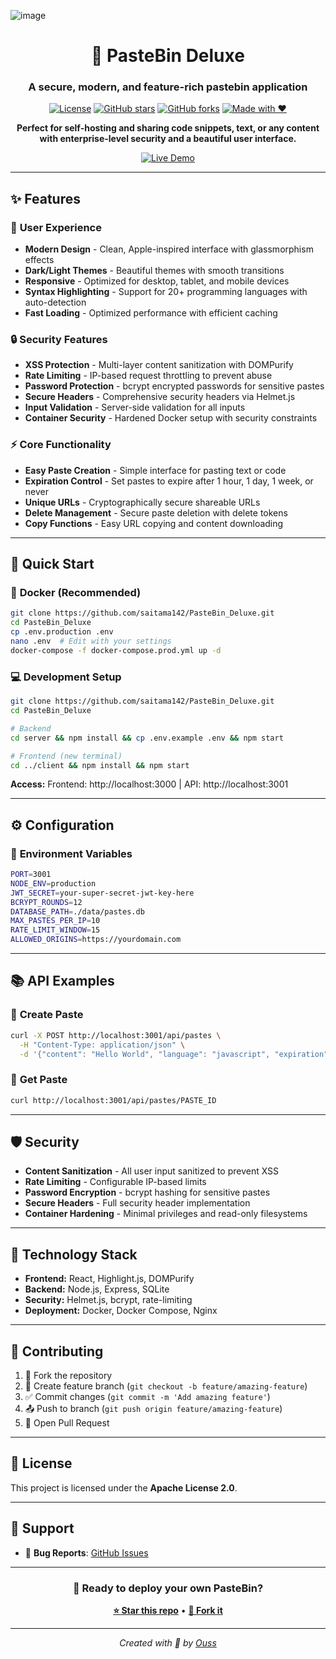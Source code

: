 ![image](https://github.com/user-attachments/assets/10bbdf0b-3580-4403-819d-9272b46a5e87)


<div align="center">

# 🚀 PasteBin Deluxe

### A secure, modern, and feature-rich pastebin application

[![License](https://img.shields.io/badge/License-Apache%202.0-blue.svg)](https://opensource.org/licenses/Apache-2.0)
[![GitHub stars](https://img.shields.io/github/stars/saitama142/PasteBin_Deluxe?style=social)](https://github.com/saitama142/PasteBin_Deluxe/stargazers)
[![GitHub forks](https://img.shields.io/github/forks/saitama142/PasteBin_Deluxe?style=social)](https://github.com/saitama142/PasteBin_Deluxe/network/members)
[![Made with ❤️](https://img.shields.io/badge/Made%20with-❤️-red.svg)](https://github.com/saitama142/PasteBin_Deluxe)

**Perfect for self-hosting and sharing code snippets, text, or any content with enterprise-level security and a beautiful user interface.**

[![Live Demo](https://img.shields.io/badge/Live_Demo-Try_It_Now-blue?style=for-the-badge&logo=vercel)](https://pastebin.bruhphoria.xyz/)


</div>

---

## ✨ Features

### 🎨 **User Experience**
- **Modern Design** - Clean, Apple-inspired interface with glassmorphism effects
- **Dark/Light Themes** - Beautiful themes with smooth transitions
- **Responsive** - Optimized for desktop, tablet, and mobile devices
- **Syntax Highlighting** - Support for 20+ programming languages with auto-detection
- **Fast Loading** - Optimized performance with efficient caching

### 🔒 **Security Features**
- **XSS Protection** - Multi-layer content sanitization with DOMPurify
- **Rate Limiting** - IP-based request throttling to prevent abuse
- **Password Protection** - bcrypt encrypted passwords for sensitive pastes
- **Secure Headers** - Comprehensive security headers via Helmet.js
- **Input Validation** - Server-side validation for all inputs
- **Container Security** - Hardened Docker setup with security constraints

### ⚡ **Core Functionality**
- **Easy Paste Creation** - Simple interface for pasting text or code
- **Expiration Control** - Set pastes to expire after 1 hour, 1 day, 1 week, or never
- **Unique URLs** - Cryptographically secure shareable URLs
- **Delete Management** - Secure paste deletion with delete tokens
- **Copy Functions** - Easy URL copying and content downloading

---

## 🚀 Quick Start

### 🐳 **Docker (Recommended)**

```bash
git clone https://github.com/saitama142/PasteBin_Deluxe.git
cd PasteBin_Deluxe
cp .env.production .env
nano .env  # Edit with your settings
docker-compose -f docker-compose.prod.yml up -d
```

### 💻 **Development Setup**

```bash
git clone https://github.com/saitama142/PasteBin_Deluxe.git
cd PasteBin_Deluxe

# Backend
cd server && npm install && cp .env.example .env && npm start

# Frontend (new terminal)
cd ../client && npm install && npm start
```

**Access:** Frontend: http://localhost:3000 | API: http://localhost:3001

---

## ⚙️ Configuration

### 🔧 **Environment Variables**

```bash
PORT=3001
NODE_ENV=production
JWT_SECRET=your-super-secret-jwt-key-here
BCRYPT_ROUNDS=12
DATABASE_PATH=./data/pastes.db
MAX_PASTES_PER_IP=10
RATE_LIMIT_WINDOW=15
ALLOWED_ORIGINS=https://yourdomain.com
```

---

## 📚 API Examples

### 📝 **Create Paste**
```bash
curl -X POST http://localhost:3001/api/pastes \
  -H "Content-Type: application/json" \
  -d '{"content": "Hello World", "language": "javascript", "expiration": "1day"}'
```

### 📖 **Get Paste**
```bash
curl http://localhost:3001/api/pastes/PASTE_ID
```

---

## 🛡️ Security

- **Content Sanitization** - All user input sanitized to prevent XSS
- **Rate Limiting** - Configurable IP-based limits
- **Password Encryption** - bcrypt hashing for sensitive pastes
- **Secure Headers** - Full security header implementation
- **Container Hardening** - Minimal privileges and read-only filesystems

---

## 🔧 Technology Stack

- **Frontend:** React, Highlight.js, DOMPurify
- **Backend:** Node.js, Express, SQLite
- **Security:** Helmet.js, bcrypt, rate-limiting
- **Deployment:** Docker, Docker Compose, Nginx

---

## 🤝 Contributing

1. 🍴 Fork the repository
2. 🌿 Create feature branch (`git checkout -b feature/amazing-feature`)
3. ✅ Commit changes (`git commit -m 'Add amazing feature'`)
4. 📤 Push to branch (`git push origin feature/amazing-feature`)
5. 🔄 Open Pull Request

---

## 📄 License

This project is licensed under the **Apache License 2.0**.

---

## 💬 Support

- 🐛 **Bug Reports**: [GitHub Issues](https://github.com/saitama142/PasteBin_Deluxe/issues)

---

<div align="center">

### 🚀 **Ready to deploy your own PasteBin?**

**[⭐ Star this repo](https://github.com/saitama142/PasteBin_Deluxe)** • **[🍴 Fork it](https://github.com/saitama142/PasteBin_Deluxe/fork)**

---

*Created with 💜 by [Ouss](https://github.com/saitama142)*

</div>
